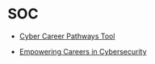 # SOC

* [Cyber Career Pathways Tool](https://niccs.cisa.gov/tools/cyber-career-pathways-tool)

* [Empowering Careers in Cybersecurity](https://www.cyberseek.org/index.html)
